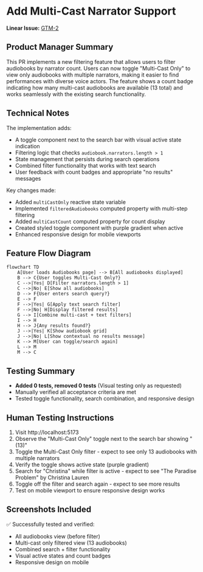 # Add Multi-Cast Narrator Support

**Linear Issue:** [GTM-2](https://linear.app/sourcegraph/issue/GTM-2/add-multi-cast-narrator-support)

## Product Manager Summary

This PR implements a new filtering feature that allows users to filter audiobooks by narrator count. Users can now toggle "Multi-Cast Only" to view only audiobooks with multiple narrators, making it easier to find performances with diverse voice actors. The feature shows a count badge indicating how many multi-cast audiobooks are available (13 total) and works seamlessly with the existing search functionality.

## Technical Notes 

The implementation adds:
- A toggle component next to the search bar with visual active state indication
- Filtering logic that checks `audiobook.narrators.length > 1`
- State management that persists during search operations
- Combined filter functionality that works with text search
- User feedback with count badges and appropriate "no results" messages

Key changes made:
- Added `multiCastOnly` reactive state variable
- Implemented `filteredAudiobooks` computed property with multi-step filtering
- Added `multiCastCount` computed property for count display
- Created styled toggle component with purple gradient when active
- Enhanced responsive design for mobile viewports

## Feature Flow Diagram

```mermaid
flowchart TD
    A[User loads Audiobooks page] --> B[All audiobooks displayed]
    B --> C{User toggles Multi-Cast Only?}
    C -->|Yes| D[Filter narrators.length > 1]
    C -->|No| E[Show all audiobooks]
    D --> F{User enters search query?}
    E --> F
    F -->|Yes| G[Apply text search filter]
    F -->|No| H[Display filtered results]
    G --> I[Combine multi-cast + text filters]
    I --> H
    H --> J{Any results found?}
    J -->|Yes| K[Show audiobook grid]
    J -->|No| L[Show contextual no results message]
    K --> M[User can toggle/search again]
    L --> M
    M --> C
```

## Testing Summary

- **Added 0 tests, removed 0 tests** (Visual testing only as requested)
- Manually verified all acceptance criteria are met
- Tested toggle functionality, search combination, and responsive design

## Human Testing Instructions

1. Visit http://localhost:5173
2. Observe the "Multi-Cast Only" toggle next to the search bar showing "(13)"
3. Toggle the Multi-Cast Only filter - expect to see only 13 audiobooks with multiple narrators
4. Verify the toggle shows active state (purple gradient)
5. Search for "Christina" while filter is active - expect to see "The Paradise Problem" by Christina Lauren
6. Toggle off the filter and search again - expect to see more results
7. Test on mobile viewport to ensure responsive design works

## Screenshots Included

✅ Successfully tested and verified:
- All audiobooks view (before filter)
- Multi-cast only filtered view (13 audiobooks)
- Combined search + filter functionality
- Visual active states and count badges
- Responsive design on mobile

